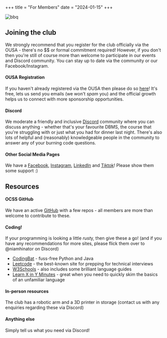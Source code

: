 +++
title = "For Members"
date = "2024-01-15"
+++

![bbq](/images/bbq5.jpg)

## Joining the club
We strongly recommend that you register for the club officially via the OUSA - there's no $$ or formal commitment required! However, if you don't then you're still of course more than welcome to participate in our events and Discord community. You can stay up to date via the community or our Facebook/Instagram.

#### OUSA Registration
If you haven't already registered via the OUSA then please do so [here](https://www.ousa.org.nz/clubsandsocs/clubs/clubs-list/otago-computing-students-society)! It's free, lets us send you emails (we won't *spam* you) and the official growth helps us to connect with more sponsorship opportunities.

  
#### Discord
We moderate a friendly and inclusive [Discord](https://discord.com/invite/bpmFsDbprD) community where you can discuss anything - whether that's your favourite DBMS, the course that you're struggling with or just what you had for dinner last night. There's also lots of helpful and (reasonably) knowledgeable people in the community to answer any of your burning code questions.

  
#### Other Social Media Pages
We have a [Facebook](https://www.facebook.com/OtagoCSS), [Instagram](https://www.instagram.com/otagocss/), [LinkedIn](https://nz.linkedin.com/company/otago-computing-students-society) and [Tiktok](https://www.tiktok.com/@otago.css)! Please show them some support :)


    
## Resources

#### OCSS GitHub 
We have an active [GitHub](https://github.com/Otago-Computing-Students-Society) with a few repos - all members are more than welcome to contribute to these.

  
#### Coding!  
If your programming is looking a little *rust*y, then give these a go! (and if you have any recommendations for more sites, please flick them over to @niamhinator on Discord)
- [CodingBat](https://codingbat.com/java) - fuss-free Python and Java
- [Leetcode](https://leetcode.com/) - the best-known site for prepping for technical interviews
- [W3Schools](https://www.w3schools.com/quiztest/) - also includes some brilliant language guides
- [Learn X in Y Minutes](https://learnxinyminutes.com/) - great when you need to quickly skim the basics of an unfamiliar language

  
#### In-person resources
The club has a robotic arm and a 3D printer in storage (contact us with any enquiries regarding these via Discord)  

  
#### Anything else
Simply tell us what you need via Discord!  
